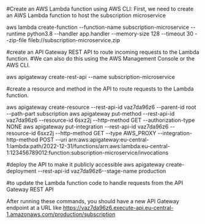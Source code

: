 #Create an AWS Lambda function using AWS CLI: First, we need to create an AWS Lambda function to host the subscription microservice 

aws lambda create-function --function-name subscription-microservice --runtime
python3.8 --handler app.handler --memory-size 128 --timeout 30 --zip-file 
fileb://subscription-microservice.zip

#create an API Gateway REST API to route incoming requests to the Lambda function. 
#We can also do this using the AWS Management Console or the AWS CLI.

aws apigateway create-rest-api --name subscription-microservice

#create a resource and method in the API to route requests to the Lambda function.

aws apigateway create-resource --rest-api-id vaz7da96z6 --parent-id root
--path-part subscription
aws apigateway put-method --rest-api-id vaz7da96z6 --resource-id 6sxz2j
--http-method GET --authorization-type NONE
aws apigateway put-integration --rest-api-id vaz7da96z6 --resource-id 
6sxz2j --http-method GET --type AWS_PROXY --integration-http-method POST --uri arn:aws:apigateway:eu-central-1:lambda:path/2022-12-31/functions/arn:aws:lambda:eu-central-1:123456789012:function:subscription-microservice/invocations

#deploy the API to make it publicly accessible
aws apigateway create-deployment --rest-api-id vaz7da96z6--stage-name production

#to update the Lambda function code to handle requests from the API Gateway REST API

After running these commands, you should have a new API Gateway endpoint at a URL like https://vaz7da96z6.execute-api.eu-central-1.amazonaws.com/production/subscription


